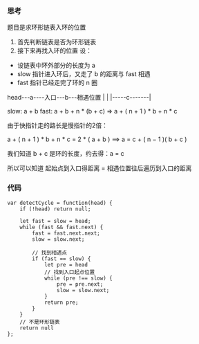 ### 思考
题目是求环形链表入环的位置
1. 首先判断链表是否为环形链表
2. 接下来再找入环的位置
设：
- 设链表中环外部分的长度为 a
- slow 指针进入环后，又走了 b 的距离与 fast 相遇
- fast 指针已经走完了环的 n 圈

head---a----入口---b---相遇位置
             |             |
             |-----c-------|

slow: a + b
fast: a + b + n * (b + c) => a + ( n + 1 ) * b + n * c

由于快指针走的路长是慢指针的2倍：

a + ( n + 1 ) * b + n * c = 2 * ( a + b ) ⟹ a = c + ( n − 1 )( b + c )

我们知道 b + c 是环的长度，约去得：a = c

所以可以知道 起始点到入口得距离 = 相遇位置往后遍历到入口的距离

### 代码
```
var detectCycle = function(head) {
    if (!head) return null;

    let fast = slow = head;
    while (fast && fast.next) {
        fast = fast.next.next;
        slow = slow.next;

        // 找到相遇点
        if (fast == slow) {
            let pre = head
            // 找到入口起点位置
            while (pre !== slow) {
                pre = pre.next;
                slow = slow.next;
            }
            return pre;
        }
    }
    // 不是环形链表
    return null
};
```